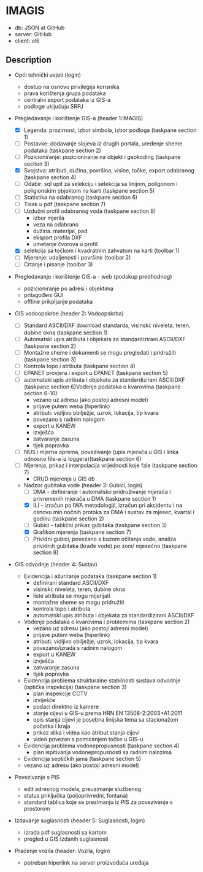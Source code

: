 # IMAGIS

* db: JSON at GitHub
* server: GitHub
* client: ol6
  
## Description

* Opći tehnički uvjeti (login)
  * dostup na osnovu privilegija korisnika
  * prava korištenja grupa podataka
  * centralni export podataka iz GIS-a
  * podloge uključuju SRPJ
* Pregledavanje i korištenje GIS-a (header 1:IMAGIS)
  * [x] Legenda: prozirnost, izbor simbola, izbor podloga (taskpane section 1)
  * [ ] Postavke: dodavanje slojeva iz drugih portala, uređenje sheme podataka (taskpane section 2)
  * [ ] Pozicioniranje: pozicioniranje na objekt i geokoding (taskpane section 3)
  * [x] Svojstva: atributi, dužina, površina, visine, točke, export odabranog (taskpane section 4)
  * [ ] Odabir: sql upit za selekciju i selekcija sa linijom, poligonom i poligionskim objektom na karti (taskpane section 5)
  * [ ] Statistika na odabranog (taskpane section 6)
  * [ ] Tisak u pdf (taskpane section 7)
  * [ ] Uzdužni profil odabranog voda (taskpane section 8)
    * izbor mjerila
    * veza na odabrano
    * dužina. materijal, pad
    * eksport profila DXF
    * umetanje čvorova u profil
  * [x] selekcija sa točkom i kvadratnim zahvatom na karti (toolbar 1)
  * [ ] Mjerenje: udaljenosti i površine (toolbar 2)
  * [ ] Crtanje i pisanje (toolbar 3)

* Pregledavanje i korištenje GIS-a - web (podskup predhodnog)
  * pozicioniranje po adresi i objektima
  * prilagođeni GUI
  * offline prikpljanje podataka

* GIS vodoopskrbe (header 2: Vodoopskrba)
    * [ ] Standard ASCII/DXF download standarda, visinski: niveleta, teren, dubine okna (taskpane section 1)
    * [ ] Automatski upis atributa i objekata za standardizirani ASCII/DXF (taskpane section 2)
    * [ ] Montažne sheme i dokumenti se mogu pregledati i pridružiti (taskpane section 3)
    * [ ] Kontrola topo i atributa (taskpane section 4)
    * [ ] EPANET provjera i export u EPANET (taskpane section 5)
    * [ ] automatski upis atributa i objekata za standardizirani ASCII/DXF (taskpane section 6)Vođenje podataka o kvarovima (taskpane section 6-10)
      * vezano uz adresu (ako postoji adresni model)
      * prijave putem weba (hiperlink)
      * atributi: vidljivo obilježje, uzrok, lokacija, tip kvara
      * povezano s radnim nalogom
      * export u KANEW
      * izvješća
      * zatvaranje zasuna
      * tijek popravka
    * [ ] NUS i mjerna oprema, povezivanje (upis mjerača u GIS i linka odnosno file-a iz loggera)(taskpane section 6)
    * [ ] Mjerenja, prikaz i interpolacija vrijednosti koje fale (taskpane section 7)
      * CRUD mjerenja u GIS db 
  * Nadzor gubitaka vode (header 3: Gubici, login)
    * [ ] DMA - definiranje i automatsko pridruživanje mjerača i privremenih mjerača u DMA (taskpane section 1)
    * [x] ILI - izračun po IWA metodologiji, izračun pri akcidentu i na osnovu min nočnih protoka za DMA i sustav za mjesec, kvartal i godinu  (taskpane section 2)
    * [ ] Gubici - tablični prikaz gubitaka  (taskpane section 3)
    * [x] Grafikon mjerenja   (taskpane section 7)
    * [ ] Prividni gubici, povezano s bazom očitanja vode, analiza prividnih gubitaka (krađe vode) po zoni/ mjesečno  (taskpane section 8)
* GIS odvodnje (header 4: Sustav)
  * Evidencija i ažuriranje podataka (taskpane section 1)
    * definirani standard ASCII/DXF
    * visinski: niveleta, teren, dubine okna
    * liste atributa se mogu mijenjati
    * montažne sheme se mogu pridružiti
    * kontrola topo i atributa
    * automatski upis atributa i objekata za standardizirani ASCII/DXF
  * Vođenje podataka o kvarovima i problemima (taskpane section 2)
    * vezano uz adresu (ako postoji adresni model)
    * prijave putem weba (hiperlink)
    * atributi: vidljivo obilježje, uzrok, lokacija, tip kvara
    * povezano/izrada s radnim nalogom
    * export u KANEW
    * izvješća
    * zatvaranje zasuna
    * tijek popravka
  * Evidencija problema strukturalne stabilnosti sustava odvodnje (optička inspekcija) (taskpane section 3)
    * plan inspekcije CCTV
    * izviješće
    * podaci direktno iz kamere
    * stanje cijevi u GIS-u prema HRN EN 13508-2:2003+A1:2011
    * opis stanja cijevi je posebna linijska tema sa stacionažom početka i kraja
    * prikaz slika i videa kao atribut stanja cijevi
    * video povezan s pomicanjem točke u GIS-u
  * Evidencija problema vodonepropusnosti (taskpane section 4)
    * plan ispitivanja vodonepropusnosti sa radnim nalozima
  * Evidencija septičkih jama (taskpane section 5)
  * vezano uz adresu (ako postoji adresni model)
* Povezivanje s PIS
  * edit adresnog modela, preuzimanje službenog
  * status priključka (poljoprivredni, fontana)
  * standard tablica koje se prezimanju iz PIS za povezivanje s prostorom
* Izdavanje suglasnosti (header 5: Suglasnosti, login)
  * izrada pdf suglasnosti sa kartom
  * pregled u GIS izdanih suglasnosti
* Praćenje vozila (header: Vozila, login)
  * potreban hiperlink na server proizvođaća uređaja
